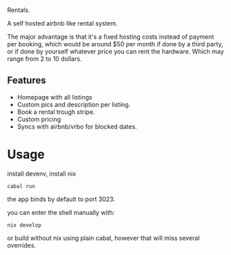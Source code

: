 Rentals.

A self hosted airbnb like rental system.

The major advantage is that
it's a fixed hosting costs instead of payment per booking,
which would be around $50 per month if done by a third party,
or if done by yourself whatever price you can rent the hardware.
Which may range from 2 to 10 dollars.

Features
---

- Homepage with all listings
- Custom pics and description per listing.
- Book a rental trough stripe.
- Custom pricing
- Syncs with airbnb/vrbo for blocked dates.

# Usage

install devenv,
install nix

```
cabal run
```

the app binds by default to port 3023.


you can enter the shell manually with:

```
nix develop
```

or build without nix using plain cabal,
however that will miss several overrides.
